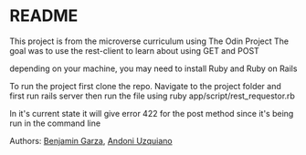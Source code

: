 # README
This project is from the microverse curriculum using The Odin Project
The goal was to use the rest-client to learn about using GET and POST

depending on your machine, you may need to install Ruby and Ruby on Rails

To run the project first clone the repo.
Navigate to the project folder and first run rails server
then run the file using
ruby app/script/rest_requestor.rb

In it's current state it will give error 422 for the post method
since it's being run in the command line 


Authors: [Benjamin Garza](https://github.com/BenjaminGarza), [Andoni Uzquiano](https://github.com/Juakata)